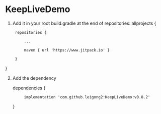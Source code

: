 # KeepLiveDemo

1. Add it in your root build.gradle at the end of repositories:
allprojects {

		repositories {

			...

			maven { url 'https://www.jitpack.io' }

		}

}

2. Add the dependency

	dependencies {

	        implementation 'com.github.leigong2:KeepLiveDemo:v0.8.2'

	}
